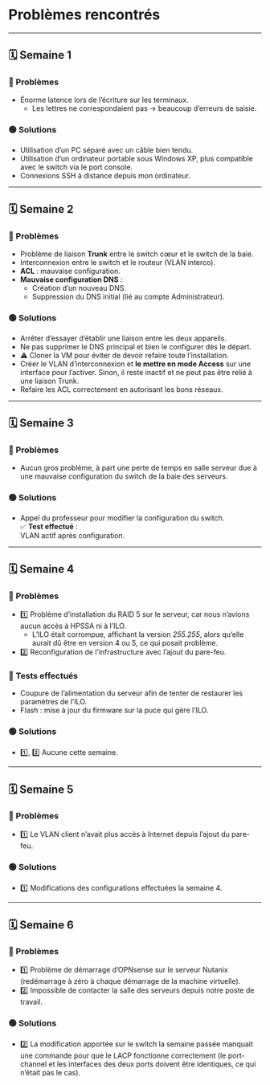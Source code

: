 # Problèmes rencontrés
---

## 🗓️ Semaine 1

### 🔴 Problèmes
- Énorme latence lors de l’écriture sur les terminaux.  
  - Les lettres ne correspondaient pas → beaucoup d’erreurs de saisie.

### 🟢 Solutions
- Utilisation d’un PC séparé avec un câble bien tendu.  
- Utilisation d’un ordinateur portable sous Windows XP, plus compatible avec le switch via le port console.  
- Connexions SSH à distance depuis mon ordinateur.  

---

## 🗓️ Semaine 2

### 🔴 Problèmes
- Problème de liaison **Trunk** entre le switch cœur et le switch de la baie.  
- Interconnexion entre le switch et le routeur (VLAN interco).  
- **ACL** : mauvaise configuration.  
- **Mauvaise configuration DNS** :  
  - Création d’un nouveau DNS.  
  - Suppression du DNS initial (lié au compte Administrateur).  

### 🟢 Solutions
- Arrêter d’essayer d’établir une liaison entre les deux appareils.  
- Ne pas supprimer le DNS principal et bien le configurer dès le départ.  
- ⚠️ Cloner la VM pour éviter de devoir refaire toute l’installation.  
- Créer le VLAN d’interconnexion et **le mettre en mode Access** sur une interface pour l’activer. Sinon, il reste inactif et ne peut pas être relié à une liaison Trunk.  
- Refaire les ACL correctement en autorisant les bons réseaux.  

---

## 🗓️ Semaine 3

### 🔴 Problèmes
- Aucun gros problème, à part une perte de temps en salle serveur due à une mauvaise configuration du switch de la baie des serveurs.

### 🟢 Solutions
- Appel du professeur pour modifier la configuration du switch.  
✅ **Test effectué** :  
VLAN actif après configuration.

---

## 🗓️ Semaine 4

### 🔴 Problèmes
- 1️⃣ Problème d’installation du RAID 5 sur le serveur, car nous n’avions aucun accès à HPSSA ni à l’ILO.  
  - L’ILO était corrompue, affichant la version *255.255*, alors qu’elle aurait dû être en version 4 ou 5, ce qui posait problème.  
- 2️⃣ Reconfiguration de l’infrastructure avec l’ajout du pare-feu.

### 🧪 Tests effectués
- Coupure de l’alimentation du serveur afin de tenter de restaurer les paramètres de l’ILO.  
- Flash : mise à jour du firmware sur la puce qui gère l’ILO.

### 🟢 Solutions
- 1️⃣, 2️⃣ Aucune cette semaine.

---

## 🗓️ Semaine 5

### 🔴 Problèmes
- 1️⃣ Le VLAN client n’avait plus accès à Internet depuis l’ajout du pare-feu.

### 🟢 Solutions
- 1️⃣ Modifications des configurations effectuées la semaine 4.

---

## 🗓️ Semaine 6

### 🔴 Problèmes
- 1️⃣ Problème de démarrage d’OPNsense sur le serveur Nutanix (redémarrage à zéro à chaque démarrage de la machine virtuelle).  
- 2️⃣ Impossible de contacter la salle des serveurs depuis notre poste de travail.

### 🟢 Solutions
- 2️⃣ La modification apportée sur le switch la semaine passée manquait une commande pour que le LACP fonctionne correctement (le port-channel et les interfaces des deux ports doivent être identiques, ce qui n’était pas le cas).  

